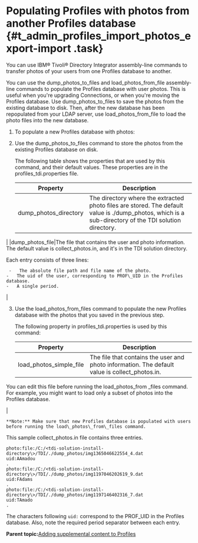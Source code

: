 # Populating Profiles with photos from another Profiles database {#t_admin_profiles_import_photos_export-import .task}

You can use IBM® Tivoli® Directory Integrator assembly-line commands to transfer photos of your users from one Profiles database to another.

You can use the dump\_photos\_to\_files and load\_photos\_from\_file assembly-line commands to populate the Profiles database with user photos. This is useful when you're upgrading Connections, or when you're moving the Profiles database. Use dump\_photos\_to\_files to save the photos from the existing database to disk. Then, after the new database has been repopulated from your LDAP server, use load\_photos\_from\_file to load the photo files into the new database.

1.  To populate a new Profiles database with photos:
2.  Use the dump\_photos\_to\_files command to store the photos from the existing Profiles database on disk.

    The following table shows the properties that are used by this command, and their default values. These properties are in the profiles\_tdi.properties file.

    |Property|Description|
    |--------|-----------|
    |dump\_photos\_directory|The directory where the extracted photo files are stored. The default value is ./dump\_photos, which is a sub-directory of the TDI solution directory.

|
    |dump\_photos\_file|The file that contains the user and photo information. The default value is collect\_photos.in, and it's in the TDI solution directory.

 Each entry consists of three lines:

     -   The absolute file path and file name of the photo.
    -   The uid of the user, corresponding to PROF\_UID in the Profiles database.
    -   A single period.
|

3.  Use the load\_photos\_from\_files command to populate the new Profiles database with the photos that you saved in the previous step.

    The following property in profiles\_tdi.properties is used by this command:

    |Property|Description|
    |--------|-----------|
    |load\_photos\_simple\_file|The file that contains the user and photo information. The default value is collect\_photos.in.

 You can edit this file before running the load\_photos\_from \_files command. For example, you might want to load only a subset of photos into the Profiles database.

|

    **Note:** Make sure that new Profiles database is populated with users before running the load\_photos\_from\_files command.


This sample collect\_photos.in file contains three entries.

```
photo:file:/C:/<tdi-solution-install-directory\>/TDI/./dump_photos/img1365046622554_4.dat 
uid:AAmadou
.
photo:file:/C:/<tdi-solution-install-directory\>/TDI/./dump_photos/img1197046202619_9.dat 
uid:FAdams
.
photo:file:/C:/<tdi-solution-install-directory\>/TDI/./dump_photos/img1197146402316_7.dat 
uid:TAmado
.
```

The characters following `uid:` correspond to the PROF\_UID in the Profiles database. Also, note the required period separator between each entry.

**Parent topic:**[Adding supplemental content to Profiles](../admin/c_admin_profiles_add_content.md)

